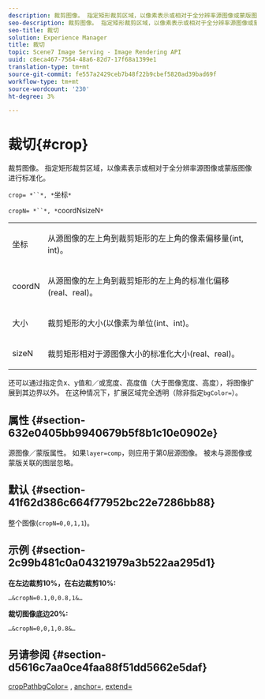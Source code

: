 ```yaml
---
description: 裁剪图像。 指定矩形裁剪区域，以像素表示或相对于全分辨率源图像或蒙版图像进行标准化。
seo-description: 裁剪图像。 指定矩形裁剪区域，以像素表示或相对于全分辨率源图像或蒙版图像进行标准化。
seo-title: 裁切
solution: Experience Manager
title: 裁切
topic: Scene7 Image Serving - Image Rendering API
uuid: c8eca467-7564-48a6-82d7-17f68a1399e1
translation-type: tm+mt
source-git-commit: fe557a2429ceb7b48f22b9cbef5820ad39bad69f
workflow-type: tm+mt
source-wordcount: '230'
ht-degree: 3%

---
```



# 裁切{#crop}

裁剪图像。 指定矩形裁剪区域，以像素表示或相对于全分辨率源图像或蒙版图像进行标准化。

`crop= *``*, *`坐标`*`

`cropN= *``*, *`coordNsizeN`*`

<table id="simpletable_472A9AD67AA64419B0877B0535F8B14A"> 
 <tr class="strow"> 
  <td class="stentry"> <p><span class="codeph"> <span class="varname"> 坐标</span></span> </p> </td> 
  <td class="stentry"> <p>从源图像的左上角到裁剪矩形的左上角的像素偏移量(int, int)。 </p></td> 
 </tr> 
 <tr class="strow"> 
  <td class="stentry"> <p><span class="codeph"> <span class="varname"> coordN</span></span> </p> </td> 
  <td class="stentry"> <p>从源图像的左上角到裁剪矩形的左上角的标准化偏移(real、real)。 </p></td> 
 </tr> 
 <tr class="strow"> 
  <td class="stentry"> <p><span class="codeph"> <span class="varname"> 大小</span></span> </p></td> 
  <td class="stentry"> <p>裁剪矩形的大小(以像素为单位(int、int)。 </p></td> 
 </tr> 
 <tr class="strow"> 
  <td class="stentry"> <p><span class="codeph"> <span class="varname"> sizeN</span></span> </p></td> 
  <td class="stentry"> <p>裁剪矩形相对于源图像大小的标准化大小(real、real)。 </p></td> 
 </tr> 
</table>

还可以通过指定负x、y值和／或宽度、高度值（大于图像宽度、高度），将图像扩展到其边界以外。 在这种情况下，扩展区域完全透明（除非指定`bgColor=`）。

## 属性 {#section-632e0405bb9940679b5f8b1c10e0902e}

源图像／蒙版属性。 如果`layer=comp`，则应用于第0层源图像。 被未与源图像或蒙版关联的图层忽略。

## 默认 {#section-41f62d386c664f77952bc22e7286bb88}

整个图像(`cropN=0,0,1,1`)。

## 示例 {#section-2c99b481c0a04321979a3b522aa295d1}

**在左边裁剪10%，在右边裁剪10%:**

`…&cropN=0.1,0,0.8,1&…`

**裁切图像底边20%:**

`…&cropN=0,0,1,0.8&…`

## 另请参阅 {#section-d5616c7aa0ce4faa88f51dd5662e5daf}

[](/help/aem-is-ir-api/is-api/http-ref/image-serving-api-ref/c-http-protocol-reference/c-command-reference/r-croppath.md) [cropPathbgColor=](../../../../../is-api/http-ref/image-serving-api-ref/c-http-protocol-reference/c-command-reference/r-bgcolor.md#reference-441371ba4ef54fe781887c5ae448f6ab) ,  [anchor=](../../../../../is-api/http-ref/image-serving-api-ref/c-http-protocol-reference/c-command-reference/r-anchor.md#reference-6661e548ab284b82828d8d94c8ddeb7c),  [extend=](../../../../../is-api/http-ref/image-serving-api-ref/c-http-protocol-reference/c-command-reference/r-extend.md#reference-7e9156beb285459d830e2d56782a74ac)
